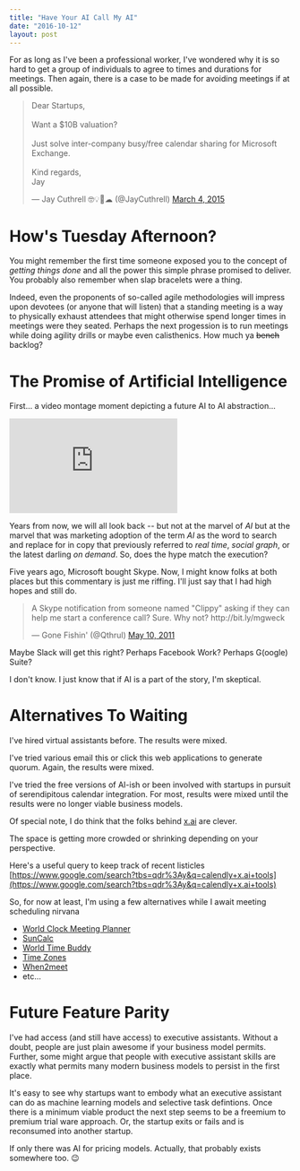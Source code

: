 ```yaml
---
title: "Have Your AI Call My AI"
date: "2016-10-12"
layout: post
---
```


For as long as I've been a professional worker, I've wondered why it is so hard
to get a group of individuals to agree to times and durations for meetings. Then
again, there is a case to be made for avoiding meetings if at all possible.

<blockquote class="twitter-tweet" data-lang="en"><p lang="en" dir="ltr">Dear
Startups,<br><br>Want a $10B valuation? <br><br>Just solve inter-company
busy/free calendar sharing for Microsoft Exchange.<br><br>Kind
regards,<br>Jay</p>&mdash; Jay Cuthrell 🤓💡🚀☁ (@JayCuthrell) <a
href="https://twitter.com/JayCuthrell/status/572919316280037376">March 4,
2015</a></blockquote>
<script async src="//platform.twitter.com/widgets.js" charset="utf-8"></script>


How's Tuesday Afternoon?
========================

You might remember the first time someone exposed you to the concept of _getting
things done_ and all the power this simple phrase promised to deliver. You
probably also remember when slap bracelets were a thing.

<script type="text/javascript" src="https://ssl.gstatic.com/trends_nrtr/760_RC04/embed_loader.js"></script> <script type="text/javascript"> trends.embed.renderExploreWidget("TIMESERIES", {"comparisonItem":[{"keyword":"getting things done","geo":"","time":"all"}],"category":0,"property":""}, {"exploreQuery":"date=all&q=getting%20things%20done"}); </script> 

Indeed, even the proponents of so-called agile methodologies will impress upon
devotees (or anyone that will listen) that a standing meeting is a way to
physically exhaust attendees that might otherwise spend longer times in meetings
were they seated. Perhaps the next progession is to run meetings while doing 
agility drills or maybe even calisthenics. How much ya ~~bench~~ backlog?

The Promise of Artificial Intelligence
======================================

First... a video montage moment depicting a future AI to AI abstraction...

<iframe width="300" height="169" src="https://www.youtube.com/embed/CfL8N_bDo1E?&start=284" frameborder="0" allowfullscreen></iframe>

Years from now, we will all look back -- but not at the marvel of _AI_ but at the
marvel that was marketing adoption of the term _AI_ as the word to search and
replace for in copy that previously referred to _real time_, _social graph_, or
the latest darling _on demand_. So, does the hype match the execution?

Five years ago, Microsoft bought Skype. Now, I might know folks at both places
but this commentary is just me riffing. I'll just say that I had high hopes and
still do.

<blockquote class="twitter-tweet" data-lang="en"><p lang="en" dir="ltr">A Skype
notification from someone named &quot;Clippy&quot; asking if they can help me
start a conference call? Sure. Why not? http://bit.ly/mgweck</p>&mdash; Gone
Fishin&#39; (@Qthrul) <a
href="https://twitter.com/Qthrul/status/67779462107897856">May 10,
2011</a></blockquote>
<script async src="//platform.twitter.com/widgets.js" charset="utf-8"></script>

Maybe Slack will get this right? Perhaps Facebook Work? Perhaps G(oogle) Suite?

I don't know. I just know that if AI is a part of the story, I'm skeptical.

Alternatives To Waiting
=======================

I've hired virtual assistants before. The results were mixed.

I've tried various email this or click this web applications to generate quorum.
Again, the results were mixed.

I've tried the free versions of AI-ish or been involved with startups in pursuit
of serendipitous calendar integration. For most, results were mixed until the
results were no longer viable business models.

Of special note, I do think that the folks behind [x.ai](https://x.ai) are clever.

The space is getting more crowded or shrinking depending on your perspective.

Here's a useful query to keep track of recent listicles [https://www.google.com/search?tbs=qdr%3Ay&q=calendly+x.ai+tools](https://www.google.com/search?tbs=qdr%3Ay&q=calendly+x.ai+tools)

So, for now at least, I'm using a few alternatives while I await meeting
scheduling nirvana 

- [World Clock Meeting Planner](http://www.timeanddate.com/worldclock/meeting.html)
- [SunCalc](http://suncalc.net/)
- [World Time Buddy](http://www.worldtimebuddy.com/)
- [Time Zones](http://everytimezone.com/)
- [When2meet](http://www.when2meet.com/)
- etc...

Future Feature Parity
=====================

I've had access (and still have access) to executive assistants. Without a
doubt, people are just plain awesome if your business model permits. Further,
some might argue that people with executive assistant skills are exactly what
permits many modern business models to persist in the first place. 

It's easy to see why startups want to embody what an executive assistant can do
as machine learning models and selective task defintions. Once there is a
minimum viable product the next step seems to be a freemium to premium trial
ware approach. Or, the startup exits or fails and is reconsumed into another startup. 

If only there was AI for pricing models. Actually, that probably exists
somewhere too. 😉
